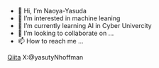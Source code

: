 - 👋 Hi, I’m Naoya-Yasuda
- 👀 I’m interested in machine leaning
- 🌱 I’m currently learning AI in Cyber Univercity
- 💞️ I’m looking to collaborate on ...
- 📫 How to reach me ...

[Qiita](https://qiita.com/2301330039zz)
X:@yasutyNhoffman

<!---
Naoya-Yasuda/Naoya-Yasuda is a ✨ special ✨ repository because its `README.md` (this file) appears on your GitHub profile.
You can click the Preview link to take a look at your changes.
--->
